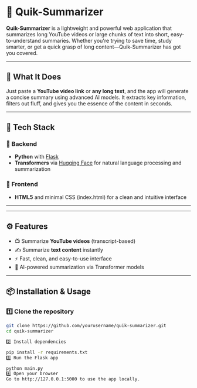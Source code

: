 # 📝 Quik-Summarizer

**Quik-Summarizer** is a lightweight and powerful web application that summarizes long YouTube videos or large chunks of text into short, easy-to-understand summaries. Whether you're trying to save time, study smarter, or get a quick grasp of long content—Quik-Summarizer has got you covered.

---

## 🚀 What It Does

Just paste a **YouTube video link** or **any long text**, and the app will generate a concise summary using advanced AI models. It extracts key information, filters out fluff, and gives you the essence of the content in seconds.

---

## 🧠 Tech Stack

### 🔹 Backend
- **Python** with [Flask](https://flask.palletsprojects.com/)
- **Transformers** via [Hugging Face](https://huggingface.co/) for natural language processing and summarization

### 🔹 Frontend
- **HTML5** and minimal CSS (index.html) for a clean and intuitive interface

---

---

## ⚙️ Features

- 📺 Summarize **YouTube videos** (transcript-based)
- ✍️ Summarize **text content** instantly
- ⚡ Fast, clean, and easy-to-use interface
- 🤖 AI-powered summarization via Transformer models

---

## 📦 Installation & Usage

### 1️⃣ Clone the repository

```bash
git clone https://github.com/yourusername/quik-summarizer.git
cd quik-summarizer

2️⃣ Install dependencies

pip install -r requirements.txt
3️⃣ Run the Flask app

python main.py
4️⃣ Open your browser
Go to http://127.0.0.1:5000 to use the app locally.



